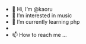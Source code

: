 - 👋 Hi, I’m @kaoru
- 👀 I’m interested in music
- 🌱 I’m currently learning php
-
- 📫 How to reach me ...

<!---
kaoru/kaoru is a ✨ special ✨ repository because its `README.md` (this file) appears on your GitHub profile.
You can click the Preview link to take a look at your changes.
--->
